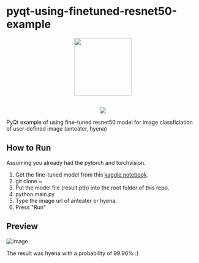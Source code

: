 # pyqt-using-finetuned-resnet50-example
<div align="center">
  <img src="https://user-images.githubusercontent.com/55078043/229002952-9afe57de-b0b6-400f-9628-b8e0044d3f7b.png" width="150px" height="150px"><br/><br/>
  
  [![](https://dcbadge.vercel.app/api/server/cHekprskVE)](https://discord.gg/cHekprskVE)
</div>

PyQt example of using fine-tuned resnet50 model for image classficiation of user-defined image (anteater, hyena)

## How to Run
Assuming you already had the pytorch and torchvision.

1. Get the fine-tuned model from this <a href="https://www.kaggle.com/code/yoonjunggyu/pytorch-fine-tuning-resnet50/notebook">kaggle notebook</a>.
2. git clone ~
3. Put the model file (result.pth) into the root folder of this repo.
4. python main.py
5. Type the image url of anteater or hyena.
6. Press "Run" 

## Preview
![image](https://github.com/yjg30737/pyqt-using-finetuned-resnet50-example/assets/55078043/1884cb11-5f1e-4140-92d3-6e9f25790c50)

The result was hyena with a probability of 99.96% :)
